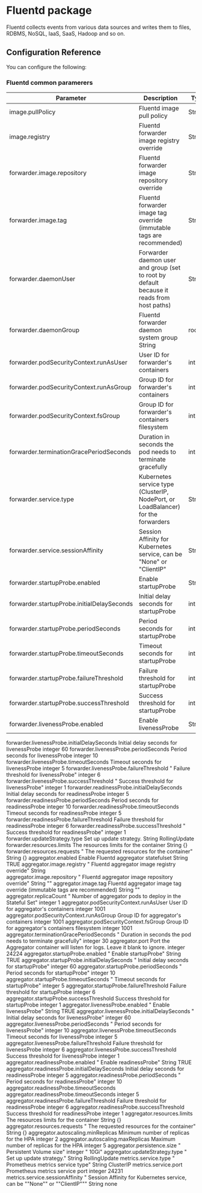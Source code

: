# Fluentd package

Fluentd collects events from various data sources and writes them to files, RDBMS, NoSQL, IaaS, SaaS, Hadoop and so on.

## Configuration Reference

You can configure the following:

### Fluentd common paramerers 

|Parameter|Description|Type|Default|
|---------|-----------|----|-------|
|image.pullPolicy|Fluentd image pull policy|String|IfNotPresent|
|image.registry|Fluentd forwarder image registry override|String|""|
|forwarder.image.repository|Fluentd forwarder image repository override|String|""|
|forwarder.image.tag|Fluentd forwarder image tag override (immutable tags are recommended)|String|""|
|forwarder.daemonUser|Forwarder daemon user and group (set to root by default because it reads from host paths)|String|root|
|forwarder.daemonGroup|Fluentd forwarder daemon system group	String|root|
|forwarder.podSecurityContext.runAsUser|User ID for forwarder's containers|integer|0|
|forwarder.podSecurityContext.runAsGroup|Group ID for forwarder's containers|integer|0|
|forwarder.podSecurityContext.fsGroup|Group ID for forwarder's containers filesystem|integer|0|
|forwarder.terminationGracePeriodSeconds|Duration in seconds the pod needs to terminate gracefully|integer|30|
|forwarder.service.type|Kubernetes service type (ClusterIP, NodePort, or LoadBalancer) for the forwarders|String|ClusterIP|
|forwarder.service.sessionAffinity|Session Affinity for Kubernetes service, can be "None" or "ClientIP"|String|None|
|forwarder.startupProbe.enabled|Enable startupProbe|String|false|
|forwarder.startupProbe.initialDelaySeconds|Initial delay seconds for startupProbe|integer|60|
|forwarder.startupProbe.periodSeconds|Period seconds for startupProbe|integer|10|
|forwarder.startupProbe.timeoutSeconds|Timeout seconds for startupProbe|integer|5|
|forwarder.startupProbe.failureThreshold|Failure threshold for startupProbe|integer|6|
|forwarder.startupProbe.successThreshold|Success threshold for startupProbe|integer|1|
|forwarder.livenessProbe.enabled|Enable livenessProbe|String|TRUE|
forwarder.livenessProbe.initialDelaySeconds	Initial delay seconds for livenessProbe	integer	60
forwarder.livenessProbe.periodSeconds	Period seconds for livenessProbe	integer	10
forwarder.livenessProbe.timeoutSeconds	Timeout seconds for livenessProbe	integer	5
forwarder.livenessProbe.failureThreshold	"
Failure threshold for livenessProbe"	integer	6
forwarder.livenessProbe.successThreshold	"
Success threshold for livenessProbe"	integer	1
forwarder.readinessProbe.initialDelaySeconds	Initial delay seconds for readinessProbe	integer	5
forwarder.readinessProbe.periodSeconds	Period seconds for readinessProbe	integer	10
forwarder.readinessProbe.timeoutSeconds	Timeout seconds for readinessProbe	integer	5
forwarder.readinessProbe.failureThreshold	Failure threshold for readinessProbe	integer	6
forwarder.readinessProbe.successThreshold	"
Success threshold for readinessProbe"	integer	1
forwarder.updateStrategy.type	Set up update strategy.	String	RollingUpdate
forwarder.resources.limits	The resources limits for the container	String	{}
forwarder.resources.requests	"
The requested resources for the container"	String	{}
aggregator.enabled	Enable Fluentd aggregator statefulset	String	TRUE
aggregator.image.registry	"
Fluentd aggregator image registry override"	String	
aggregator.image.repository	"
Fluentd aggregator image repository override"	String	""
aggregator.image.tag	Fluentd aggregator image tag override (immutable tags are recommended)	String	""
aggregator.replicaCount	"
Number of aggregator pods to deploy in the Stateful Set"	integer	1
aggregator.podSecurityContext.runAsUser	User ID for aggregator's containers	integer	1001
aggregator.podSecurityContext.runAsGroup	Group ID for aggregator's containers	integer	1001
aggregator.podSecurityContext.fsGroup	Group ID for aggregator's containers filesystem	integer	1001
aggregator.terminationGracePeriodSeconds	"
Duration in seconds the pod needs to terminate gracefully"	integer	30
aggregator.port	Port the Aggregator container will listen for logs. Leave it blank to ignore.	integer	24224
aggregator.startupProbe.enabled	"
Enable startupProbe"	String	TRUE
aggregator.startupProbe.initialDelaySeconds	"
Initial delay seconds for startupProbe"	integer	60
aggregator.startupProbe.periodSeconds	"
Period seconds for startupProbe"	integer	10
aggregator.startupProbe.timeoutSeconds	"
Timeout seconds for startupProbe"	integer	5
aggregator.startupProbe.failureThreshold	Failure threshold for startupProbe	integer	6
aggregator.startupProbe.successThreshold	Success threshold for startupProbe	integer	1
aggregator.livenessProbe.enabled	"
Enable livenessProbe"	String	TRUE
aggregator.livenessProbe.initialDelaySeconds	"
Initial delay seconds for livenessProbe"	integer	60
aggregator.livenessProbe.periodSeconds	"
Period seconds for livenessProbe"	integer	10
aggregator.livenessProbe.timeoutSeconds	Timeout seconds for livenessProbe	integer	5
aggregator.livenessProbe.failureThreshold	Failure threshold for livenessProbe	integer	6
aggregator.livenessProbe.successThreshold	Success threshold for livenessProbe	integer	1
aggregator.readinessProbe.enabled	"
Enable readinessProbe"	String	TRUE
aggregator.readinessProbe.initialDelaySeconds	Initial delay seconds for readinessProbe	integer	5
aggregator.readinessProbe.periodSeconds	"
Period seconds for readinessProbe"	integer	10
aggregator.readinessProbe.timeoutSeconds	aggregator.readinessProbe.timeoutSeconds	integer	5
aggregator.readinessProbe.failureThreshold	Failure threshold for readinessProbe	integer	6
aggregator.readinessProbe.successThreshold	Success threshold for readinessProbe	integer	1
aggregator.resources.limits	The resources limits for the container	String	{}
aggregator.resources.requests	"
The requested resources for the container"	String	{}
aggregator.autoscaling.minReplicas	Minimum number of replicas for the HPA	integer	2
aggregator.autoscaling.maxReplicas	Maximum number of replicas for the HPA	integer	5
aggregator.persistence.size	"
Persistent Volume size"	integer	"
10Gi"
aggregator.updateStrategy.type	"
Set up update strategy."	String	RollingUpdate
metrics.service.type	"
Prometheus metrics service type"	String	ClusterIP
metrics.service.port	Prometheus metrics service port	integer	24231
metrics.service.sessionAffinity	"
Session Affinity for Kubernetes service, can be ""None"" or ""ClientIP"""	String	none
